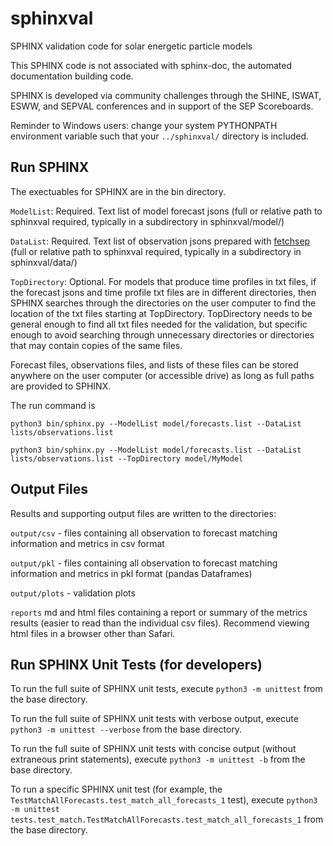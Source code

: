 # sphinxval
SPHINX validation code for solar energetic particle models

This SPHINX code is not associated with sphinx-doc, the automated documentation building code.

SPHINX is developed via community challenges through the SHINE, ISWAT, ESWW, and SEPVAL conferences and in support of the SEP Scoreboards.

Reminder to Windows users: change your system PYTHONPATH environment variable such that your `../sphinxval/` directory is included.

## Run SPHINX
The exectuables for SPHINX are in the bin directory. 

`ModelList`: Required. Text list of model forecast jsons (full or relative path to sphinxval required, typically in a subdirectory in sphinxval/model/)

`DataList`: Required. Text list of observation jsons prepared with [fetchsep](https://github.com/ktindiana/fetchsep) (full or relative path to sphinxval required, typically in a subdirectory in sphinxval/data/)

`TopDirectory`: Optional. For models that produce time profiles in txt files, if the forecast jsons and time profile txt files are in different directories, then SPHINX searches through the directories on the user computer to find the location of the txt files starting at TopDirectory. TopDirectory needs to be general enough to find all txt files needed for the validation, but specific enough to avoid searching through unnecessary directories or directories that may contain copies of the same files. 

Forecast files, observations files, and lists of these files can be stored anywhere on the user computer (or accessible drive) as long as full paths are provided to SPHINX.

The run command is

`python3 bin/sphinx.py --ModelList model/forecasts.list --DataList lists/observations.list`

`python3 bin/sphinx.py --ModelList model/forecasts.list --DataList lists/observations.list --TopDirectory model/MyModel`

## Output Files
Results and supporting output files are written to the directories:

`output/csv` - files containing all observation to forecast matching information and metrics in csv format

`output/pkl` - files containing all observation to forecast matching information and metrics in pkl format (pandas Dataframes)

`output/plots` - validation plots

`reports` md and html files containing a report or summary of the metrics results (easier to read than the individual csv files). Recommend viewing html files in a browser other than Safari.

## Run SPHINX Unit Tests (for developers)
To run the full suite of SPHINX unit tests, execute `python3 -m unittest` from the base directory.

To run the full suite of SPHINX unit tests with verbose output, execute `python3 -m unittest --verbose` from the base directory.

To run the full suite of SPHINX unit tests with concise output (without extraneous print statements), execute `python3 -m unittest -b` from the base directory.

To run a specific SPHINX unit test (for example, the `TestMatchAllForecasts.test_match_all_forecasts_1` test), execute `python3 -m unittest tests.test_match.TestMatchAllForecasts.test_match_all_forecasts_1` from the base directory.

